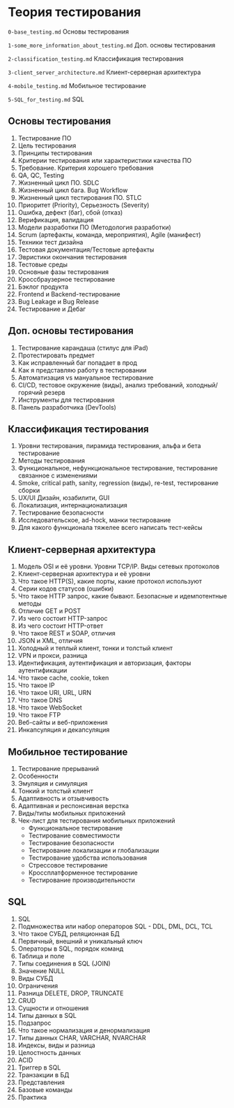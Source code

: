 # Теория тестирования
`0-base_testing.md` Основы тестирования

`1-some_more_information_about_testing.md` Доп. основы тестирования

`2-classification_testing.md` Классификация тестирования

`3-client_server_architecture.md` Клиент-серверная архитектура

`4-mobile_testing.md` Мобильное тестирование

`5-SQL_for_testing.md` SQL

## Основы тестирования
1. Тестирование ПО
2. Цель тестирования
3. Принципы тестирования
4. Критерии тестирования или характеристики качества ПО
5. Требование. Критерия хорошего требования
6. QA, QC, Testing
7. Жизненный цикл ПО. SDLC
8. Жизненный цикл бага. Bug Workflow
9. Жизненный цикл тестирования ПО. STLC
10. Приоритет (Priority), Серьезность (Severity)
11. Ошибка, дефект (баг), сбой (отказ)
12. Верификация, валидация
13. Модели разработки ПО (Методология разработки)
14. Scrum (артефакты, команда, мероприятия), Agile (манифест)
15. Техники тест дизайна
16. Тестовая документация/Тестовые артефакты
17. Эвристики окончания тестирования
18. Тестовые среды 
19. Основные фазы тестирования
20. Кроссбраузерное тестирование
21. Бэклог продукта
22. Frontend и Backend-тестирование
23. Bug Leakage и Bug Release
24. Тестирование и Дебаг

## Доп. основы тестирования
1. Тестирование карандаша (стилус для iPad)
2. Протестировать предмет
3. Как исправленный баг попадает в прод
4. Как я представляю работу в тестировании
5. Автоматизация vs мануальное тестирование
6. CI/CD, тестовое окружение (виды), анализ требований, холодный/горячий резерв
7. Инструменты для тестирования
8. Панель разработчика (DevTools)

## Классификация тестирования
1. Уровни тестирования, пирамида тестирования, альфа и бета тестирование
2. Методы тестирования
3. Функциональное, нефункциональное тестирование, тестирование связанное с изменениями
4. Smoke, critical path, sanity, regression (виды), re-test, тестирование сборки
5. UX/UI Дизайн, юзабилити, GUI
6. Локализация, интернационализация
7. Тестирование безопасности
8. Исследовательское, ad-hock, манки тестирование
9. Для какого функционала тяжелее всего написать тест-кейсы

## Клиент-серверная архитектура
1. Модель OSI и её уровни. Уровни TCP/IP. Виды сетевых протоколов
2. Клиент-серверная архитектура и её уровни
3. Что такое HTTP(S), какие порты, какие протокол используют
4. Серии кодов статусов (ошибки)
5. Что такое HTTP запрос, какие бывают. Безопасные и идемпотентные методы
6. Отличие GET и POST
7. Из чего состоит HTTP-запрос
8. Из чего состоит HTTP-ответ
9. Что такое REST и SOAP, отличия
10. JSON и XML, отличия
11. Холодный и теплый клиент, тонки и толстый клиент
12. VPN и прокси, разница
13. Идентификация, аутентификация и авторизация, факторы аутентификации
14. Что такое cache, cookie, token
15. Что такое IP
16. Что такое URI, URL, URN
17. Что такое DNS 
18. Что такое WebSocket
19. Что такое FTP
20. Веб-сайты и веб-приложения
21. Инкапсуляция и декапсуляция

## Мобильное тестирование
1. Тестирование прерываний
2. Особенности
3. Эмуляция и симуляция
4. Тонкий и толстый клиент
5. Адаптивность и отзывчивость
6. Адаптивная и респонсивная верстка
7. Виды/типы мобильных приложений
8. Чек-лист для тестирования мобильных приложений
    - Функциональное тестирование
    - Тестирование совместимости
    - Тестирование безопасности
    - Тестирование локализации и глобализации
    - Тестирование удобства использования
    - Стрессовое тестирование
    - Кроссплатформенное тестирование
    - Тестирование производительности


## SQL
1. SQL
2. Подмножества или набор операторов SQL - DDL, DML, DCL, TCL
3. Что такое СУБД, реляционная БД
4. Первичный, внешний и уникальный ключ
5. Операторы в SQL, порядок команд
6. Таблица и поле
7. Типы соединения в SQL (JOIN)
8. Значение NULL
9. Виды СУБД
10. Ограничения
11. Разница DELETE, DROP, TRUNCATE
12. CRUD
13. Сущности и отношения
14. Типы данных в SQL
15. Подзапрос
16. Что такое нормализация и денормализация
17. Типы данных CHAR, VARCHAR, NVARCHAR
18. Индексы, виды и разница
19. Целостность данных
20. ACID 
21. Триггер в SQL
22. Транзакции в БД
23. Представления
24. Базовые команды
25. Практика
